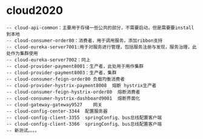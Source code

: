 # cloud2020
    -- cloud-api-common：主要用于存储一些公共的部分，不需要启动，但是需要要install到本地
    -- cloud-consumer-order80：消费者，用于调用服务，添加ribbon支持
    -- cloud-eureka-server7001:用于对服务进行管理，包括服务注册与发现，服务治理，此处作为集群使用
    -- cloud-eureka-server7002：同上
    -- cloud-provider-payment8001：生产者，此处用于用作集群
    -- cloud-provider-payment8003：生产者，集群
    -- cloud-consumer-feign-order80 负载均衡消费者
    -- cloud-provider-hystrix-payment8008  熔断 hystrix生产者
    -- cloud-consumer-feign-hystrix-order80  熔断消费者
    -- cloud-consumer-hystrix-dashboard9001  熔断界面化
    -- cloud-gateway-gateway9527    网关
    -- cloud-config-center-3344  配置服务器
    -- cloud-config-client-3355  springConfig、bus总线配置客户端
    -- cloud-config-client-3366  springConfig、bus总线配置客户端
    -- 新测试。。。。
